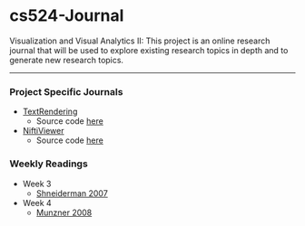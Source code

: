 # cs524-Journal
Visualization and Visual Analytics II:  This project is an online research
journal that will be used to explore existing research topics in depth and to
generate new research topics.

---
### Project Specific Journals
* [TextRendering](TextRendering/Notes.md)
  * Source code [here](BookVolRen/src)
* [NiftiViewer](NiftiViewer/Notes.md)
  * Source code [here](https://github.com/KrbAlmryde/NiftiViewer)


### Weekly Readings
* Week 3
  * [Shneiderman 2007](Wk3/Shneiderman2007.txt)
* Week 4
  * [Munzner 2008](Wk4/Munzner2008.txt)
